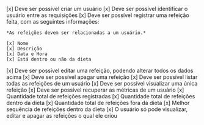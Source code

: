 [x] Deve ser possível criar um usuário
[x] Deve ser possível identificar o usuário entre as requisições
[x] Deve ser possível registrar uma refeição feita, com as seguintes informações:
    
    *As refeições devem ser relacionadas a um usuário.*
       
    [x] Nome
    [x] Descrição
    [x] Data e Hora
    [x] Está dentro ou não da dieta
[x] Deve ser possível editar uma refeição, podendo alterar todos os dados acima
[x] Deve ser possível apagar uma refeição
[x] Deve ser possível listar todas as refeições de um usuário
[x] Deve ser possível visualizar uma única refeição
[x] Deve ser possível recuperar as métricas de um usuário
    [x] Quantidade total de refeições registradas
    [x] Quantidade total de refeições dentro da dieta
    [x] Quantidade total de refeições fora da dieta
    [x] Melhor sequência de refeições dentro da dieta
[x] O usuário só pode visualizar, editar e apagar as refeições o qual ele criou